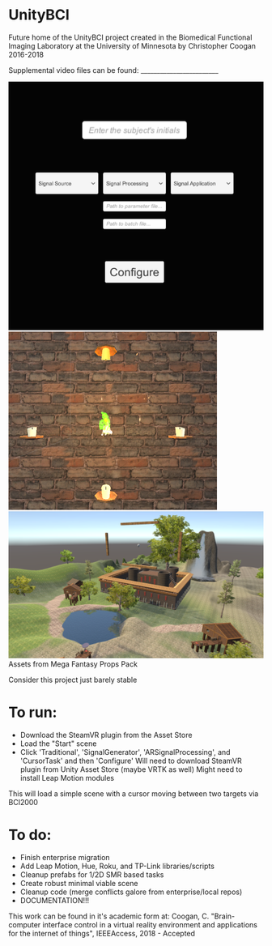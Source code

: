 # UnityBCI

Future home of the UnityBCI project created in the Biomedical Functional Imaging Laboratory at the University of Minnesota by Christopher Coogan 2016-2018


Supplemental video files can be found: ________________________


![alt text](/GUI.PNG)
![alt text](/1.PNG)
![alt text](/3.PNG)
Assets from Mega Fantasy Props Pack



Consider this project just barely stable

# To run:
- Download the SteamVR plugin from the Asset Store
- Load the "Start" scene
- Click 'Traditional', 'SignalGenerator', 'ARSignalProcessing', and 'CursorTask' and then 'Configure'
Will need to download SteamVR plugin from Unity Asset Store (maybe VRTK as well)
Might need to install Leap Motion modules

This will load a simple scene with a cursor moving between two targets via BCI2000


# To do:
- Finish enterprise migration
- Add Leap Motion, Hue, Roku, and TP-Link libraries/scripts
- Cleanup prefabs for 1/2D SMR based tasks
- Create robust minimal viable scene
- Cleanup code (merge conflicts galore from enterprise/local repos)
- DOCUMENTATION!!!


This work can be found in it's academic form at: Coogan, C. "Brain-computer interface control in a virtual reality environment and applications for the internet of things", IEEEAccess, 2018 - Accepted
